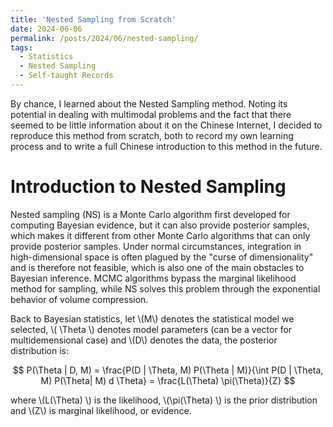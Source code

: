 ```yaml
---
title: 'Nested Sampling from Scratch'
date: 2024-06-06
permalink: /posts/2024/06/nested-sampling/
tags:
  - Statistics
  - Nested Sampling
  - Self-taught Records
---
```


By chance, I learned about the Nested Sampling method. Noting its potential in dealing with multimodal problems and the fact that there seemed to be little information about it on the Chinese Internet, I decided to reproduce this method from scratch, both to record my own learning process and to write a full Chinese introduction to this method in the future.

Introduction to Nested Sampling
======

Nested sampling (NS) is a Monte Carlo algorithm first developed for computing Bayesian evidence, but it can also provide posterior samples, which makes it different from other Monte Carlo algorithms that can only provide posterior samples. Under normal circumstances, integration in high-dimensional space is often plagued by the "curse of dimensionality" and is therefore not feasible, which is also one of the main obstacles to Bayesian inference. MCMC algorithms bypass the marginal likelihood method for sampling, while NS solves this problem through the exponential behavior of volume compression.

Back to Bayesian statistics, let \\(M\\) denotes the statistical model we selected, \\( \Theta \\) denotes model parameters (can be a vector for multidemensional case) and \\(D\\) denotes the data, the posterior distribution is:

$$
P(\Theta | D, M) = \frac{P(D | \Theta, M) P(\Theta | M)}{\int P(D | \Theta, M) P(\Theta| M) d \Theta} = \frac{L(\Theta) \pi(\Theta)}{Z}
$$

where \\(L(\Theta) \\) is the likelihood, \\(\pi(\Theta) \\) is the prior distribution and \\(Z\\) is marginal likelihood, or evidence.
